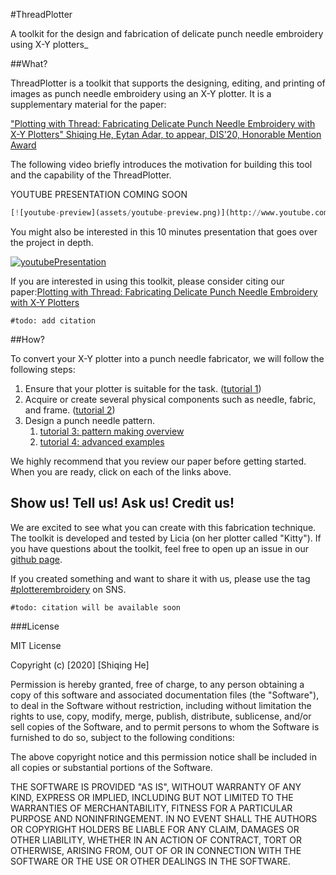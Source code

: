 #ThreadPlotter

A toolkit for the design and fabrication of delicate punch needle embroidery using X-Y plotters_ 
 
 ##What?
 
ThreadPlotter is a toolkit that supports the designing, editing, and printing of images as punch needle embroidery using an X-Y plotter. It is a supplementary material for the paper:

["Plotting with Thread: Fabricating Delicate Punch Needle Embroidery with X-Y Plotters"
 Shiqing He, Eytan Adar, to appear, DIS'20, Honorable Mention Award](http://www.cond.org/punchneedle.html)

The following video briefly introduces the motivation for building this tool and the capability of the ThreadPlotter. 

YOUTUBE PRESENTATION COMING SOON
```python
[![youtube-preview](assets/youtube-preview.png)](http://www.youtube.com/watch?v=YOUTUBE_VIDEO_ID_HERE)
```


You might also be interested in this 10 minutes presentation that goes over the project in depth. 

[![youtubePresentation](http://img.youtube.com/vi/YOUTUBE_VIDEO_ID_HERE/0.jpg)](http://www.youtube.com/watch?v=YOUTUBE_VIDEO_ID_HERE)

If you are interested in using this toolkit, please consider citing our paper:[Plotting with Thread: Fabricating Delicate Punch Needle Embroidery with X-Y Plotters](http://www.cond.org/punchneedle.html)
```
#todo: add citation
```
 ##How?
 
 To convert your X-Y plotter into a punch needle fabricator, we will follow the following steps:
  1. Ensure that your plotter is suitable for the task. ([tutorial 1](tutorial/step1_plotterCheck.md))
  2. Acquire or create several physical components such as needle, fabric, and frame. ([tutorial 2](tutorial/step2_physicalSetup.md))
  3. Design a punch needle pattern. 
     1. [tutorial 3: pattern making overview](tutorial/step3_patternMaking.md)
     2. [tutorial 4: advanced examples](tutorial/step4_advancedExamples.md) 
  
 We highly recommend that you review our paper before getting started. When you are ready, click on each of the links above.
    
 ## Show us! Tell us! Ask us! Credit us!
 We are excited to see what you can create with this fabrication technique. The toolkit is developed and tested by Licia (on her plotter called "Kitty"). If you have questions about the toolkit, feel free to open up an issue in our [github page](https://github.com/LiciaHe/threadPlotter).   
 
 If you created something and want to share it with us, please use the tag [#plotterembroidery](https://www.instagram.com/explore/tags/plotterembroidery/?hl=en) on SNS. 
 ```angular2html
#todo: citation will be available soon
 
``` 
 
 ###License
 
 MIT License

Copyright (c) [2020] [Shiqing He]

Permission is hereby granted, free of charge, to any person obtaining a copy
of this software and associated documentation files (the "Software"), to deal
in the Software without restriction, including without limitation the rights
to use, copy, modify, merge, publish, distribute, sublicense, and/or sell
copies of the Software, and to permit persons to whom the Software is
furnished to do so, subject to the following conditions:

The above copyright notice and this permission notice shall be included in all
copies or substantial portions of the Software.

THE SOFTWARE IS PROVIDED "AS IS", WITHOUT WARRANTY OF ANY KIND, EXPRESS OR
IMPLIED, INCLUDING BUT NOT LIMITED TO THE WARRANTIES OF MERCHANTABILITY,
FITNESS FOR A PARTICULAR PURPOSE AND NONINFRINGEMENT. IN NO EVENT SHALL THE
AUTHORS OR COPYRIGHT HOLDERS BE LIABLE FOR ANY CLAIM, DAMAGES OR OTHER
LIABILITY, WHETHER IN AN ACTION OF CONTRACT, TORT OR OTHERWISE, ARISING FROM,
OUT OF OR IN CONNECTION WITH THE SOFTWARE OR THE USE OR OTHER DEALINGS IN THE
SOFTWARE.
